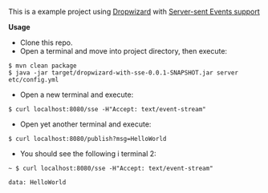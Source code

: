 This is a example project using [Dropwizard](github.com/codahale/dropwizard) with [Server-sent Events support](https://github.com/jetty-project/jetty-eventsource-servlet)

__Usage__

* Clone this repo. 
* Open a terminal and move into project directory, then execute:
  
```
$ mvn clean package
$ java -jar target/dropwizard-with-sse-0.0.1-SNAPSHOT.jar server etc/config.yml
```

* Open a new terminal and execute:

```
$ curl localhost:8080/sse -H"Accept: text/event-stream"
```

* Open yet another terminal and execute:

```
$ curl localhost:8080/publish?msg=HelloWorld
```

* You should see the following i terminal 2:

```
~ $ curl localhost:8080/sse -H"Accept: text/event-stream"

data: HelloWorld
```




